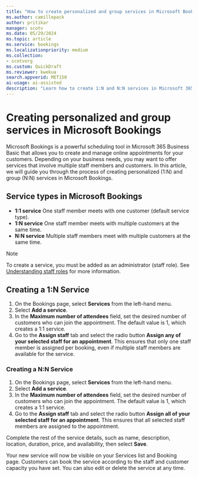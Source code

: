 ```yaml
---  
title: "How to create personalized and group services in Microsoft Bookings"  
ms.author: camillepack
author: pritikar
manager: scotv
ms.date: 05/29/2024  
ms.topic: article
ms.service: bookings
ms.localizationpriority: medium
ms.collection:
- scotvorg
ms.custom: QuickDraft  
ms.reviewer: kwekua  
search.appverid: MET150  
ai-usage: ai-assisted 
description: "Learn how to create 1:N and N:N services in Microsoft 365 Business Basic using Microsoft Bookings." 
---
```


# Creating personalized and group services in Microsoft Bookings

Microsoft Bookings is a powerful scheduling tool in Microsoft 365 Business Basic that allows you to create and manage online appointments for your customers. Depending on your business needs, you may want to offer services that involve multiple staff members and customers. In this article, we will guide you through the process of creating personalized (1:N) and group (N:N) services in Microsoft Bookings.

## Service types in Microsoft Bookings

- **1:1 service** One staff member meets with one customer (default service type).
- **1:N service** One staff member meets with multiple customers at the same time.
- **N:N service** Multiple staff members meet with multiple customers at the same time.

>[!NOTE]
> To create a service, you must be added as an administrator (staff role). See [Understanding staff roles](staff-roles.md) for more information.

## Creating a 1:N Service

1. On the Bookings page, select **Services** from the left-hand menu.
2. Select **Add a service**.
3. In the **Maximum number of attendees** field, set the desired number of customers who can join the appointment. The default value is 1, which creates a 1:1 service.
4. Go to the **Assign staff** tab and select the radio button **Assign any of your selected staff for an appointment**. This ensures that only one staff member is assigned per booking, even if multiple staff members are available for the service.

### Creating a N:N Service

1. On the Bookings page, select **Services** from the left-hand menu.
2. Select **Add a service**.
3. In the **Maximum number of attendees** field, set the desired number of customers who can join the appointment. The default value is 1, which creates a 1:1 service.
4. Go to the **Assign staff** tab and select the radio button **Assign all of your selected staff for an appointment**. This ensures that all selected staff members are assigned to the appointment.

Complete the rest of the service details, such as name, description, location, duration, price, and availability, then select **Save**.

Your new service will now be visible on your Services list and Booking page. Customers can book the service according to the staff and customer capacity you have set. You can also edit or delete the service at any time.
